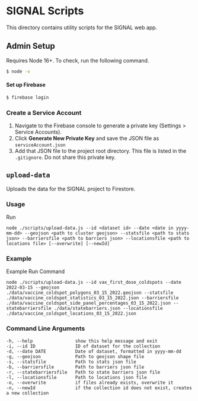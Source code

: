 # SIGNAL Scripts

This directory contains utility scripts for the SIGNAL web app.

## Admin Setup

Requires Node 16+. To check, run the following command.
```bash
$ node -v
```


#### Set up Firebase
```bash
$ firebase login
```

### Create a Service Account
1. Navigate to the Firebase console to generate a private key (Settings > Service Accounts).
2. Click **Generate New Private Key** and save the JSON file as `serviceAccount.json`
3. Add that JSON file to the project root directory. This file is listed in the `.gitignore`. Do not share this private key.

## `upload-data`

Uploads the data for the SIGNAL project to Firestore.

### Usage

Run

`node ./scripts/upload-data.js --id <dataset id> --date <date in yyyy-mm-dd> --geojson <path to cluster geojson> --statsfile <path to stats json> --barriersfile <path to barriers json> --locationsfile <path to locations file> [--overwrite] [--newId]`

### Example

Example Run Command

`node ./scripts/upload-data.js --id vax_first_dose_coldspots --date 2022-03-15 --geojson ./data/vaccine_coldspot_polygons_03_15_2022.geojson --statsfile ./data/vaccine_coldspot_statistics_03_15_2022.json --barriersfile ./data/vaccine_coldspot_side_panel_percentages_03_15_2022.json --statebarriersfile ./data/statebarriers.json --locationsfile ./data/vaccine_coldspot_locations_03_15_2022.json`

### Command Line Arguments
```
-h, --help                show this help message and exit
-i, --id ID               ID of dataset for the collection
-d, --date DATE           Date of dataset, formatted in yyyy-mm-dd
-g, --geojson             Path to geojson shape file
-s, --statsfile           Path to stats json file
-b, --barriersfile        Path to barriers json file
-r, --statebarriersfile   Path to state barriers json file
-l, --locationsfile       Path to locations json file
-o, --overwrite           if files already exists, overwrite it
-n, --newId               if the collection id does not exist, creates a new collection
```
